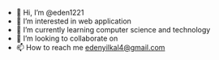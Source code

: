 - 👋 Hi, I’m @eden1221
- 👀 I’m interested in web application
- 🌱 I’m currently learning computer science and technology
- 💞️ I’m looking to collaborate on 
- 📫 How to reach me edenyilkal4@gmail.com

<!---
eden1221/eden1221 is a ✨ special ✨ repository because its `README.md` (this file) appears on your GitHub profile.
You can click the Preview link to take a look at your changes.
--->
